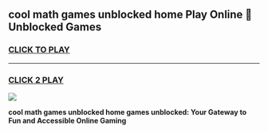 
## cool math games unblocked home Play Online 👋 Unblocked Games
<h3>
<a href="https://news.freeplayer.one?title=cool_math_games_unblocked_home&ref=17CMG">CLICK TO PLAY</a></h3>
<hr>

<h3>
<a href="https://news.freeplayer.one?title=cool_math_games_unblocked_home&ref=17CMG">CLICK 2 PLAY</a>
  
</h3>

<a href="https://news.freeplayer.one?title=cool_math_games_unblocked_home&ref=17CMG/"><img src="https://clearcache.store/games.png"></a>


**cool math games unblocked home games unblocked: Your Gateway to Fun and Accessible Online Gaming**
